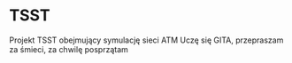 ﻿# TSST
Projekt TSST obejmujący symulację sieci ATM 
Uczę się GITA, przepraszam za śmieci, za chwilę posprzątam
